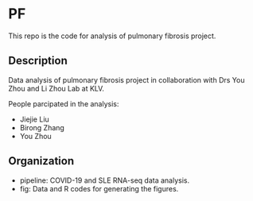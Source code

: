 # PF
This repo is the code for analysis of pulmonary fibrosis project.

## Description

Data analysis of pulmonary fibrosis project in collaboration with Drs You Zhou and Li Zhou Lab at KLV.

People parcipated in the analysis:

  + Jiejie Liu
  + Birong Zhang
  + You Zhou

## Organization

+ pipeline: COVID-19 and SLE RNA-seq data analysis.
+ fig: Data and R codes for generating the figures.

